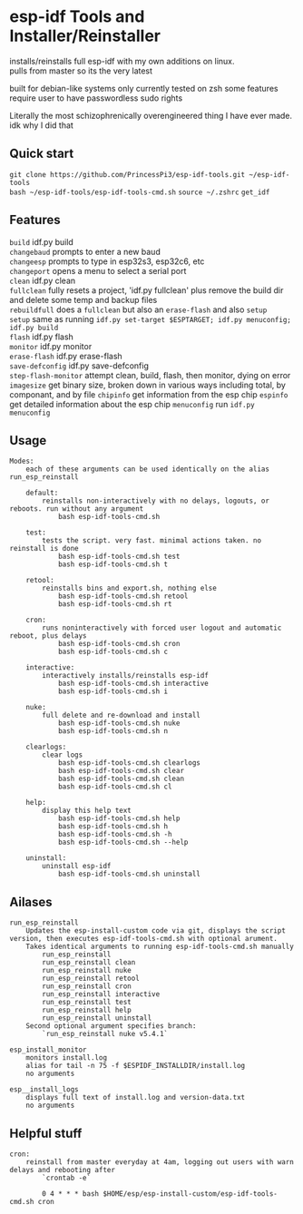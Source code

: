 # esp-idf Tools and Installer/Reinstaller
installs/reinstalls full esp-idf with my own additions on linux.  
pulls from master so its the very latest

built for debian-like systems
only currently tested on zsh
some features require user to have passwordless sudo rights  
  
Literally the most schizophrenically overengineered thing I have ever made. idk why I did that  

## Quick start
`git clone https://github.com/PrincessPi3/esp-idf-tools.git ~/esp-idf-tools`  
`bash ~/esp-idf-tools/esp-idf-tools-cmd.sh`
`source ~/.zshrc`
`get_idf`

## Features
`build` idf.py build  
`changebaud` prompts to enter a new baud  
`changeesp` prompts to type in esp32s3, esp32c6, etc  
`changeport` opens a menu to select a serial port  
`clean` idf.py clean  
`fullclean` fully resets a project, 'idf.py fullclean' plus remove the build dir and delete some temp and backup files  
`rebuildfull` does a `fullclean` but also an `erase-flash` and also `setup`  
`setup` same as running `idf.py set-target $ESPTARGET; idf.py menuconfig; idf.py build`  
`flash` idf.py flash  
`monitor` idf.py monitor  
`erase-flash` idf.py erase-flash  
`save-defconfig` idf.py save-defconfig  
`step-flash-monitor` attempt clean, build, flash, then monitor, dying on error  
`imagesize` get binary size, broken down in various ways including total, by componant, and by file
`chipinfo` get information from the esp chip
`espinfo` get detailed information about the esp chip
`menuconfig` run `idf.py menuconfig`

## Usage
```
Modes:
	each of these arguments can be used identically on the alias run_esp_reinstall
	
	default: 
		reinstalls non-interactively with no delays, logouts, or reboots. run without any argument
			bash esp-idf-tools-cmd.sh

	test:
		tests the script. very fast. minimal actions taken. no reinstall is done
			bash esp-idf-tools-cmd.sh test
			bash esp-idf-tools-cmd.sh t

	retool:
	    reinstalls bins and export.sh, nothing else
		    bash esp-idf-tools-cmd.sh retool
			bash esp-idf-tools-cmd.sh rt

	cron:
		runs noninteractively with forced user logout and automatic reboot, plus delays
		    bash esp-idf-tools-cmd.sh cron
			bash esp-idf-tools-cmd.sh c

	interactive:
		interactively installs/reinstalls esp-idf
		    bash esp-idf-tools-cmd.sh interactive
			bash esp-idf-tools-cmd.sh i

	nuke:
		full delete and re-download and install
			bash esp-idf-tools-cmd.sh nuke
			bash esp-idf-tools-cmd.sh n
    
	clearlogs:
		clear logs
			bash esp-idf-tools-cmd.sh clearlogs
			bash esp-idf-tools-cmd.sh clear
			bash esp-idf-tools-cmd.sh clean
			bash esp-idf-tools-cmd.sh cl
			
    help:
        display this help text
            bash esp-idf-tools-cmd.sh help
			bash esp-idf-tools-cmd.sh h
			bash esp-idf-tools-cmd.sh -h
			bash esp-idf-tools-cmd.sh --help

	uninstall:
		uninstall esp-idf
			bash esp-idf-tools-cmd.sh uninstall
```

## Ailases
```
run_esp_reinstall
	Updates the esp-install-custom code via git, displays the script version, then executes esp-idf-tools-cmd.sh with optional arument.
	Takes identical arguments to running esp-idf-tools-cmd.sh manually
		run_esp_reinstall
		run_esp_reinstall clean
		run_esp_reinstall nuke
		run_esp_reinstall retool
		run_esp_reinstall cron
		run_esp_reinstall interactive
		run_esp_reinstall test
		run_esp_reinstall help
		run_esp_reinstall uninstall
	Second optional argument specifies branch:
		`run_esp_reinstall nuke v5.4.1`

esp_install_monitor
	monitors install.log
	alias for tail -n 75 -f $ESPIDF_INSTALLDIR/install.log
	no arguments

esp__install_logs
	displays full text of install.log and version-data.txt
	no arguments
```

## Helpful stuff
```
cron:
    reinstall from master everyday at 4am, logging out users with warn delays and rebooting after
	    `crontab -e`

	    0 4 * * * bash $HOME/esp/esp-install-custom/esp-idf-tools-cmd.sh cron
```
